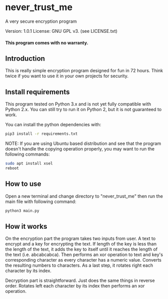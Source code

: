# never_trust_me
A very secure encryption program

Version: 1.0.1 License: GNU GPL v3. (see LICENSE.txt)

#### This program comes with no warranty.

## Introduction
This is really simple encryption program designed for fun in 72 hours. Think twice if you want to use it in your own projects for security.

## Install requirements

This program tested on Python 3.x and is not yet fully compatible with Python 2.x. You can still try to run it on Python 2, but it is not guaranteed to work.

You can install the python dependencies with:

```sh
pip3 install -r requirements.txt
```
NOTE: If you are using Ubuntu based distribution and see that the program doesn't handle the copying operation properly, you may want to run the following commands:

```sh
sudo apt install xsel
reboot
```

## How to use
Open a new terminal and change directory to  "never_trust_me" then run the main file with following command:

```sh
python3 main.py
``` 

## How it works

On the encryption part the program takes two inputs from user. 
A text to encrypt and a key for encrypting the text. If length of the key is less than the length of the text, 
it adds the key to itself until it reaches the length of the text (i.e. abcabcabca). 
Then performs an xor operation to text and key's corresponding character as every character has a numeric value. 
Converts the resulting numbers to characters.
As a last step, it rotates right each character by its index. 

Decryption part is straightforward. Just does the same things in reverse order. 
Rotates left each character by its index then performs an xor operation.

